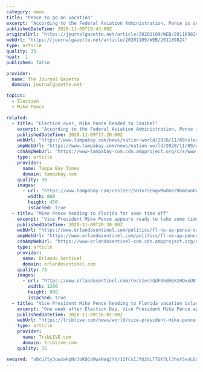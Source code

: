 ```yaml
---
category: news
title: "Pence to go on vacation"
excerpt: "According to the Federal Aviation Administration, Pence is scheduled to travel to Sanibel, Florida, Tuesday through Saturday. Pence has vacationed on the island along Florida’s Gulf Coast several times previously."
publishedDateTime: 2020-11-09T19:43:00Z
originalUrl: "https://journalgazette.net/article/20201109/WEB/201109824"
webUrl: "https://journalgazette.net/article/20201109/WEB/201109824"
type: article
quality: 35
heat: -1
published: false

provider:
  name: The Journal Gazette
  domain: journalgazette.net

topics:
  - Election
  - Mike Pence

related:
  - title: "Election over, Mike Pence headed to Sanibel"
    excerpt: "According to the Federal Aviation Administration, Pence is set to visit the island off Fort Myers from Tuesday through Saturday."
    publishedDateTime: 2020-11-09T17:20:00Z
    webUrl: "https://www.tampabay.com/news/nation-world/2020/11/09/election-over-mike-pence-headed-to-sanibel/"
    ampWebUrl: "https://www.tampabay.com/news/nation-world/2020/11/09/election-over-mike-pence-headed-to-sanibel/?outputType=amp"
    cdnAmpWebUrl: "https://www-tampabay-com.cdn.ampproject.org/c/s/www.tampabay.com/news/nation-world/2020/11/09/election-over-mike-pence-headed-to-sanibel/?outputType=amp"
    type: article
    provider:
      name: Tampa Bay Times
      domain: tampabay.com
    quality: 90
    images:
      - url: "https://www.tampabay.com/resizer/SHJv7SE6gvMwOnk29GmDooUckK0=/800x450/smart/cloudfront-us-east-1.images.arcpublishing.com/tbt/3P66GXS2INHWFLRANO2RQSHNTI.jpg"
        width: 800
        height: 450
        isCached: true
  - title: "Mike Pence heading to Florida for some time off"
    excerpt: "Vice President Mike Pence appears ready to take some time off a week after the election and is scheduled to travel to Sanibel this week."
    publishedDateTime: 2020-11-09T20:30:00Z
    webUrl: "https://www.orlandosentinel.com/politics/fl-ne-ap-pence-vacation-sanibel-20201109-ojdnkf7j35bahneuzzsvyeoile-story.html"
    ampWebUrl: "https://www.orlandosentinel.com/politics/fl-ne-ap-pence-vacation-sanibel-20201109-ojdnkf7j35bahneuzzsvyeoile-story.html?outputType=amp"
    cdnAmpWebUrl: "https://www-orlandosentinel-com.cdn.ampproject.org/c/s/www.orlandosentinel.com/politics/fl-ne-ap-pence-vacation-sanibel-20201109-ojdnkf7j35bahneuzzsvyeoile-story.html?outputType=amp"
    type: article
    provider:
      name: Orlando Sentinel
      domain: orlandosentinel.com
    quality: 75
    images:
      - url: "https://www.orlandosentinel.com/resizer/QdFXkmhBXzHQxxU8fmvKKjwxr2w=/1200x0/top/cloudfront-us-east-1.images.arcpublishing.com/tronc/SEX4UHCYTJSBVUHFJBBID32F7M.jpg"
        width: 1200
        height: 800
        isCached: true
  - title: "Vice President Mike Pence heading to Florida vacation island"
    excerpt: "One week after Election Day, Vice President Mike Pence appears ready to take some time off. According to the Federal Aviation Administration, Pence is scheduled to travel to Sanibel, Fla., from Tuesday through Saturday."
    publishedDateTime: 2020-11-09T16:02:00Z
    webUrl: "https://triblive.com/news/world/vice-president-mike-pence-heading-to-florida-vacation-island/"
    type: article
    provider:
      name: TribLIVE.com
      domain: triblive.com
    quality: 35

secured: "vBcUZty3uwcwkpNrJoKDCo9wsNaqJYh/1IfCsIJfU2VLTTGt7Ll3horSxvLGanwzUq3oVfF+jD5t7uSR50tDvcnEviiUdafcPQceqqBWAGs9lpz7s+jw95Rj7PIrOpPlVDIS+Gr3rX6xaVl0mB3XIBKrzURMHwLMj2hN1ObdFYh5Q3a9TH7MVhwxMzbGVBp8jKecRxA5kyFJNx3soaJ+g9eb3LN/N9Mz0KEpYkBmrruE0IXyRWnnab2drqr4BwFBUTzmAE5mZ5oX83abAvS2znVFIjQQvjlt5Ye/sgAF3DnUwzmZ6q2RQ+vYG1zYbl9bMpG7dIRP55Rs4zPtOoTQJ7x8JWQZrXjwp21fdbecEso=;4M/lKoz1BJehxL86Z3iZgg=="
---
```


